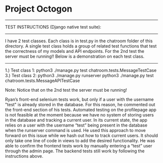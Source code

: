 # Project Octogon

*******************************************************************************************
TEST INSTRUCTIONS (Django native test suite):
*******************************************************************************************
I have 2 test classes. Each class is in test.py in the chatroom folder of this directory.
A single test class holds a group of related test functions that test the correctness of my
models and API endpoints. For the 2nd test the server must be running!! Below is a 
demonstration on each test class.
*******************************************************************************************
1.) Test class 1: python3 ./manage.py test chatroom.tests.MessageTestCase
3.) Test class 2: python3 ./manage.py runserver 
                  python3 ./manage.py test chatroom.tests.MessageAPITestCase

Note: Notice that on the 2nd test the server must be running!

Ryan’s front-end selenium tests work, but only if a user with the username "test" is 
already stored in the database. For this reason, he commented out the front-end section 
of his tests. Automated testing on the profilepage app is not feasible at the moment 
because we have no system of storing users in the database and tracking a current user. In 
its current state, the app relies on a user with the username “test” being present in the 
database when the runserver command is used. He used this approach to move forward on this 
issue while we hash out how to track current users. It should only take one line of code 
in views to add the desired functionality. He was able to confirm the frontend tests work 
by manually entering a “test” user through the admin page. The backend tests still work 
by following the instructions above.
